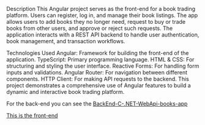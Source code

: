 Description
This Angular project serves as the front-end for a book trading platform. Users can register, log in, and manage their book listings. The app allows users to add books they no longer need, request to buy or trade books from other users, and approve or reject such requests. The application interacts with a REST API backend to handle user authentication, book management, and transaction workflows.

Technologies Used
Angular: Framework for building the front-end of the application.
TypeScript: Primary programming language.
HTML & CSS: For structuring and styling the user interface.
Reactive Forms: For handling form inputs and validations.
Angular Router: For navigation between different components.
HTTP Client: For making API requests to the backend.
This project demonstrates a comprehensive use of Angular features to build a dynamic and interactive book trading platform.

For the back-end you can see the  [BackEnd-C-.NET-WebApi-books-app](https://github.com/kateKipa/BackEnd-C-.NET-WebApi-books-app)

 [This is the front-end](https://github.com/kateKipa/FrontEnd-angular-books-app)